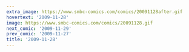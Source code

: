 ```yaml
---
extra_image: https://www.smbc-comics.com/comics/20091128after.gif
hovertext: '2009-11-28'
image: https://www.smbc-comics.com/comics/20091128.gif
next_comic: '2009-11-29'
prev_comic: '2009-11-27'
title: '2009-11-28'
---
```


